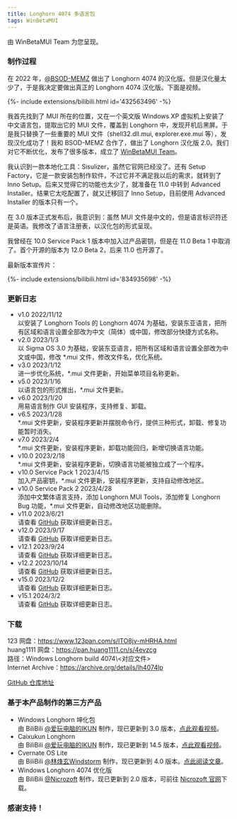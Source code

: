 ```yaml
---
title: Longhorn 4074 多语言包
tags: WinBetaMUI
---
```


由 WinBetaMUI Team 为您呈现。
<!--more-->

### 制作过程

在 2022 年，[@BSOD-MEMZ](https://space.bilibili.com/1975308950) 做出了 Longhorn 4074 的汉化版。但是汉化量太少了，于是我决定要做出真正的 Longhorn 4074 汉化版。下面是视频。

<div>{%- include extensions/bilibili.html id='432563496' -%}</div>

我首先找到了 MUI 所在的位置，又在一个英文版 Windows XP 虚拟机上安装了中文语言包，提取出它的 MUI 文件，覆盖到 Longhorn 中，发现开机后黑屏。于是我只替换了一些重要的 MUI 文件（shell32.dll.mui, explorer.exe.mui 等），发现汉化成功了！我和 BSOD-MEMZ 合作了，做出了 Longhorn 汉化版 2.0。我们对它不断优化，发布了很多版本，成立了 [WinBetaMUI Team](/winbetamui)。

我认识到一款本地化工具：Sisulizer，虽然它官网已经没了。还有 Setup Factory，它是一款安装包制作软件，不过它并不满足我以后的需求，就转到了 Inno Setup。后来又觉得它的功能也太少了，就准备在 11.0 中转到 Advanced Installer。结果它太吃配置了，就又迁移回了 Inno Setup，目前使用 Advanced Installer 的版本只有一个。

在 3.0 版本正式发布后，我意识到：虽然 MUI 文件是中文的，但是语言标识符还是英语。我修改了语言注册表，以汉化包的形式呈现。

我曾经在 10.0 Service Pack 1 版本中加入过产品密钥，但是在 11.0 Beta 1 中取消了。首个开源的版本为 12.0 Beta 2，后来 11.0 也开源了。

最新版本宣传片：

<div>{%- include extensions/bilibili.html id='834935698' -%}</div>

### 更新日志

- v1.0  2022/11/12<br>
  以安装了 Longhorn Tools 的 Longhorn 4074 为基础，安装东亚语言，把所有区域和语言设置全部改为中文（简体）或中国，修改部分快捷方式名称。
- v2.0  2023/1/3<br>
  以 Sigma OS 3.0 为基础，安装东亚语言，把所有区域和语言设置全部改为中文或中国，修改 *.mui 文件，修改文件名，优化系统。
- v3.0  2023/1/12<br>
  进一步优化系统，*.mui 文件更新，开始菜单项目名称更新。
- v5.0  2023/1/16<br>
  以语言包的形式推出，*.mui 文件更新。
- v6.0  2023/1/20<br>
  用易语言制作 GUI 安装程序，支持修复、卸载。
- v6.5  2023/1/28<br>
  *.mui 文件更新，安装程序更新并摆脱命令行，提供三种形式，卸载、修复功能暂时消失。
- v7.0 2023/2/4<br>
  *.mui 文件更新，安装程序更新，卸载功能回归，新增切换语言功能。
- v10.0  2023/2/18<br>
  *.mui 文件更新，安装程序更新，切换语言功能被独立成了一个程序。
- v10.0 Service Pack 1 2023/4/15<br>
  加入产品密钥，*.mui 文件更新，安装程序更新，支持自动修改地区。
- v10.0 Service Pack 2 2023/4/28<br>
  添加中文繁体语言支持，添加 Longhorn MUI Tools，添加修复 Longhorn Bug 功能，*.mui 文件更新，自动修改地区功能删除。
- v11.0 2023/6/21<br>请查看 [GitHub](https://github.com/wbmui/lh4074mui/releases/tag/v11.0) 获取详细更新日志。
- v12.0 2023/9/17<br>请查看 [GitHub](https://github.com/wbmui/lh4074mui/releases/tag/v12.0) 获取详细更新日志。
- v12.1 2023/9/24<br>请查看 [GitHub](https://github.com/wbmui/lh4074mui/releases/tag/v12.1) 获取详细更新日志。
- v12.2 2023/10/14<br>请查看 [GitHub](https://github.com/wbmui/lh4074mui/releases/tag/v12.2) 获取详细更新日志。
- v15.0 2023/12/2<br>请查看 [GitHub](https://github.com/wbmui/lh4074mui/releases/tag/v15.0) 获取详细更新日志。
- v15.1 2024/3/2<br>请查看 [GitHub](https://github.com/wbmui/lh4074mui/releases/tag/v15.1.18.0) 获取详细更新日志。

### 下载

123 网盘：https://www.123pan.com/s/lTO8jv-mHRHA.html<br>
huang1111 网盘：https://pan.huang1111.cn/s/4evzcg<br>
    路径：Windows Longhorn build 4074\\<对应文件><br>
Internet Archive：https://archive.org/details/lh4074lp

[GitHub 仓库地址](https://github.com/wbmui/lh4074mui)

### 基于本产品制作的第三方产品

- Windows Longhorn 坤化包<br>
  由 BiliBili [@爱玩电脑的IKUN](https://space.bilibili.com/1691501497) 制作，现已更新到 3.0 版本，[点此观看视频](https://www.bilibili.com/video/BV1KJ4m1t7zm)。
- Caixukun Longhorn<br>
  由 BiliBili [@爱玩电脑的IKUN](https://space.bilibili.com/1691501497) 制作，现已更新到 14.5 版本，[点此观看视频](https://www.bilibili.com/video/BV1CM411e7Lg)。
- Cvernate OS Lite<br>
  由 BiliBili [@林烽玄Windstorm](https://space.bilibili.com/1171551865) 制作，现已更新到 4.0 版本。[点此阅读文章](https://www.bilibili.com/read/cv30156896)。
- Windows Longhorn 4074 优化版<br>由 BiliBili [@Nicrozoft](https://space.bilibili.com/3546641434937345) 制作，现已更新到 2.0 版本，可前往 [Nicrozoft 官网](http://nicrozoft.github.io/winlh4074.html)下载。

### 感谢支持！
